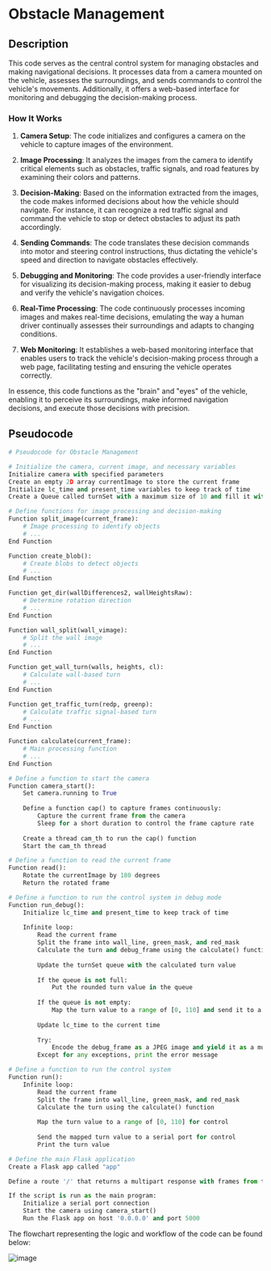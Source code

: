 # **Obstacle Management**

## Description

This code serves as the central control system for managing obstacles and making navigational decisions. It processes data from a camera mounted on the vehicle, assesses the surroundings, and sends commands to control the vehicle's movements. Additionally, it offers a web-based interface for monitoring and debugging the decision-making process.

### How It Works

1. **Camera Setup**: The code initializes and configures a camera on the vehicle to capture images of the environment.

2. **Image Processing**: It analyzes the images from the camera to identify critical elements such as obstacles, traffic signals, and road features by examining their colors and patterns.

3. **Decision-Making**: Based on the information extracted from the images, the code makes informed decisions about how the vehicle should navigate. For instance, it can recognize a red traffic signal and command the vehicle to stop or detect obstacles to adjust its path accordingly.

4. **Sending Commands**: The code translates these decision commands into motor and steering control instructions, thus dictating the vehicle's speed and direction to navigate obstacles effectively.

5. **Debugging and Monitoring**: The code provides a user-friendly interface for visualizing its decision-making process, making it easier to debug and verify the vehicle's navigation choices.

6. **Real-Time Processing**: The code continuously processes incoming images and makes real-time decisions, emulating the way a human driver continually assesses their surroundings and adapts to changing conditions.

7. **Web Monitoring**: It establishes a web-based monitoring interface that enables users to track the vehicle's decision-making process through a web page, facilitating testing and ensuring the vehicle operates correctly.

In essence, this code functions as the "brain" and "eyes" of the vehicle, enabling it to perceive its surroundings, make informed navigation decisions, and execute those decisions with precision.

## Pseudocode

```python
# Pseudocode for Obstacle Management

# Initialize the camera, current image, and necessary variables
Initialize camera with specified parameters
Create an empty 2D array currentImage to store the current frame
Initialize lc_time and present_time variables to keep track of time
Create a Queue called turnSet with a maximum size of 10 and fill it with 0s

# Define functions for image processing and decision-making
Function split_image(current_frame):
    # Image processing to identify objects
    # ...
End Function

Function create_blob():
    # Create blobs to detect objects
    # ...
End Function

Function get_dir(wallDifferences2, wallHeightsRaw):
    # Determine rotation direction
    # ...
End Function

Function wall_split(wall_vimage):
    # Split the wall image
    # ...
End Function

Function get_wall_turn(walls, heights, cl):
    # Calculate wall-based turn
    # ...
End Function

Function get_traffic_turn(redp, greenp):
    # Calculate traffic signal-based turn
    # ...
End Function

Function calculate(current_frame):
    # Main processing function
    # ...
End Function

# Define a function to start the camera
Function camera_start():
    Set camera.running to True
    
    Define a function cap() to capture frames continuously:
        Capture the current frame from the camera
        Sleep for a short duration to control the frame capture rate
        
    Create a thread cam_th to run the cap() function
    Start the cam_th thread

# Define a function to read the current frame
Function read():
    Rotate the currentImage by 180 degrees
    Return the rotated frame

# Define a function to run the control system in debug mode
Function run_debug():
    Initialize lc_time and present_time to keep track of time
    
    Infinite loop:
        Read the current frame
        Split the frame into wall_line, green_mask, and red_mask
        Calculate the turn and debug_frame using the calculate() function
        
        Update the turnSet queue with the calculated turn value
        
        If the queue is not full:
            Put the rounded turn value in the queue
        
        If the queue is not empty:
            Map the turn value to a range of [0, 110] and send it to a serial port for control
        
        Update lc_time to the current time
        
        Try:
            Encode the debug_frame as a JPEG image and yield it as a multipart response
        Except for any exceptions, print the error message

# Define a function to run the control system
Function run():
    Infinite loop:
        Read the current frame
        Split the frame into wall_line, green_mask, and red_mask
        Calculate the turn using the calculate() function
        
        Map the turn value to a range of [0, 110] for control
        
        Send the mapped turn value to a serial port for control
        Print the turn value

# Define the main Flask application
Create a Flask app called "app"

Define a route '/' that returns a multipart response with frames from the run_debug() function

If the script is run as the main program:
    Initialize a serial port connection
    Start the camera using camera_start()
    Run the Flask app on host '0.0.0.0' and port 5000
```


The flowchart representing the logic and workflow of the code can be found below:

![image](https://github.com/zero-abd/baby_musks_wroBot/assets/48104263/fc672cc6-d66e-45d6-82f6-31062deab6df)
